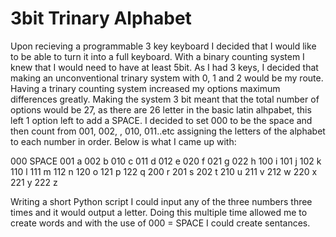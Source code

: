 # 3bit Trinary Alphabet

Upon recieving a programmable 3 key keyboard I decided that I would like to be able to turn it into a full keyboard. With a binary counting system I knew that I would need to have at least 5bit. As I had 3 keys, I decided that making an unconventional trinary system with 0, 1 and 2 would be my route. Having a trinary counting system increased my options maximum differences greatly. Making the system 3 bit meant that the total number of options would be 27, as there are 26 letter in the basic latin alhpabet, this left 1 option left to add a SPACE. I decided to set 000 to be the space and then count from 001, 002, , 010, 011..etc assigning the letters of the alphabet to each number in order. Below is what I came up with:

000     SPACE
001     a
002     b
010     c
011     d
012     e
020     f
021     g
022     h
100     i
101     j
102     k
110     l
111     m
112     n
120     o
121     p
122     q
200     r
201     s
202     t
210     u
211     v
212     w
220     x
221     y
222     z

Writing a short Python script I could input any of the three numbers three times and it would output a letter. Doing this multiple time allowed me to create words and with the use of 000 = SPACE I could create sentances. 

